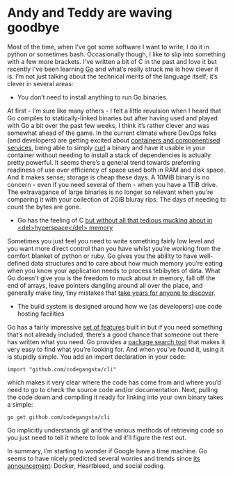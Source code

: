 #  Andy and Teddy are waving goodbye

Most of the time, when I've got some software I want to write, I do it
in python or sometimes bash. Occasionally though, I like to slip into
something with a few more brackets. I've written a bit of C in the past
and love it but recently I've been learning [Go](http://golang.org/) and
what’s really struck me is how clever it is. I’m not just talking about
the technical merits of the language itself; it’s clever in several
areas:

- You don’t need to install anything to run Go binaries.

At first - I’m sure like many others - I felt a little revulsion when I
heard that Go compiles to statically-linked binaries but after having
used and played with Go a bit over the past few weeks, I think it’s
rather clever and was somewhat ahead of the game. In the current climate
where DevOps folks (and developers) are getting excited about
[containers and componentised
services](https://engledow.me/diary/2015-05-14.html), being able to
simply [curl](http://curl.haxx.se/) a binary and have it usable in your
container without needing to install a stack of dependencies is actually
pretty powerful. It seems there’s a general trend towards preferring
readiness of use over efficiency of space used both in RAM and disk
space. And it makes sense; storage is cheap these days. A 10MiB binary
is no concern - even if you need several of them - when you have a 1TiB
drive. The extravagance of large binaries is no longer so relevant when
you’re comparing it with your collection of 2GiB bluray rips. The days
of needing to count the bytes are gone.

- Go has the feeling of C [but without all that tedious mucking about in
  \<del\>hyperspace\</del\>
  memory](http://hitchhikers.wikia.com/wiki/Infinite_Improbability_Drive)

Sometimes you just feel you need to write something fairly low level and
you want more direct control than you have whilst you’re working from
the comfort blanket of python or ruby. Go gives you the ability to have
well-defined data structures and to care about how much memory you’re
eating when you know your application needs to process tebibytes of
data. What Go doesn't give you is the freedom to muck about in memory,
fall off the end of arrays, leave pointers dangling around all over the
place, and generally make tiny, tiny mistakes that [take years for
anyone to discover](https://en.wikipedia.org/wiki/Heartbleed).

- The build system is designed around how we (as developers) use code
  hosting facilities

Go has a fairly impressive [set of features](http://golang.org/pkg)
built in but if you need something that’s not already included, there’s
a good chance that someone out there has written what you need. Go
provides a [package search tool](http://go-search.org/) that makes it
very easy to find what you’re looking for. And when you've found it,
using it is stupidly simple. You add an import declaration in your code:

    import "github.com/codegangsta/cli"

which makes it very clear where the code has come from and where you’d
need to go to check the source code and/or documentation. Next, pulling
the code down and compiling it ready for linking into your own binary
takes a simple:

    go get github.com/codegangsta/cli

Go implicitly understands git and the various methods of retrieving code
so you just need to tell it where to look and it’ll figure the rest out.

In summary, I’m starting to wonder if Google have a time machine. Go
seems to have nicely predicted several worries and trends since [its
announcement](http://techcrunch.com/2009/11/10/google-go-language/):
Docker, Heartbleed, and social coding.
